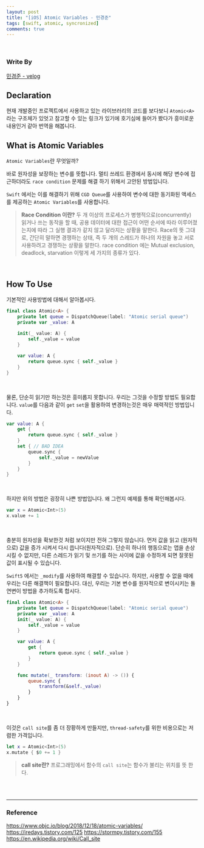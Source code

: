 ```yaml
---
layout: post
title: "[iOS] Atomic Variables - 민경준"
tags: [swift, atomic, syncronized]
comments: true
---
```


<br/>

### Write By
[민경준 - velog](https://velog.io/@jxxnnee)


## Declaration
현재 개발중인 프로젝트에서 사용하고 있는 라이브러리의 코드를 보다보니 `Atomic<A>`라는 구조체가 있엇고
참고할 수 있는 링크가 있기에 호기심에 들어가 봤다가 흥미로운 내용인거 같아 번역을 해봅니다.

## What is Atomic Variables
`Atomic Variables`란 무엇일까? 

바로 원자성을 보장하는 변수를 뜻합니다. 멀티 쓰레드 환경에서 동시에 해당 변수에 접근하더라도 `race condition` 문제를 해결 하기 위해서 고안된 방법입니다.

`Swift` 에서는 이를 해결하기 위해 `CGD Queue`를 사용하여 변수에 대한 동기화된 액세스를 제공하는 `Atomic Variables`를 사용합니다.

> **Race Condition 이란?**
두 개 이상의 프로세스가 병행적으로(concurrently) 읽거나 쓰는 동작을 할 때, 공용 데이터에 대한 접근이 어떤 순서에 따라 이루어졌는지에 따라 그 실행 결과가 같지 않고 달라지는 상황을 말한다.
Race의 뜻 그대로, 간단히 말하면 경쟁하는 상태, 즉 두 개의 스레드가 하나의 자원을 놓고 서로 사용하려고 경쟁하는 상황을 말한다.
race condition 에는 Mutual exclusion, deadlock, starvation 이렇게 세 가지의 종류가 있다.

<br/>

## How To Use
기본적인 사용방법에 대해서 알아봅시다.

```swift
final class Atomic<A> {
    private let queue = DispatchQueue(label: "Atomic serial queue")
    private var _value: A
    
    init(_ value: A) {
        self._value = value
    }

    var value: A {
        return queue.sync { self._value }
    }
}
```

<br/>

물론, 단순히 읽기만 하는것은 흥미롭지 못합니다. 우리는 그것을 수정할 방법도 필요합니다.
`value`를 다음과 같이 `get` `set`을 활용하여 변경하는것은 매우 매력적인 방법입니다.

```swift
var value: A {
    get {
        return queue.sync { self._value }
    }
    set { // BAD IDEA
        queue.sync {
            self._value = newValue
        }
    }
}
```

<br/>

하지만 위의 방법은 굉장히 나쁜 방법입니다. 왜 그런지 예제를 통해 확인해봅시다.
```swift
var x = Atomic<Int>(5)
x.value += 1
```

<br/>

충분히 원자성을 확보한것 처럼 보이지만 전혀 그렇지 않습니다. 먼저 값을 읽고 (원자적으로) 값을 증가 시켜서 다시 씁니다(원자적으로). 단순히 하나의 행동으로는 앱을 손상시킬 수 없지만, 다른 스레드가 읽기 및 쓰기를 하는 사이에 값을 수정하게 되면 잘못된 값이 표시될 수 있습니다.

`Swift5` 에서는 `_modify`를 사용하여 해결할 수 있습니다. 하지만, 사용할 수 없을 때에 우리는 다른 해결책이 필요합니다.
대신, 우리는 기본 변수를 원자적으로 변이시키는 돌연변이 방법을 추가하도록 합시다.
```swift
final class Atomic<A> {
    private let queue = DispatchQueue(label: "Atomic serial queue")
    private var _value: A
    init(_ value: A) {
        self._value = value
    }

    var value: A {
        get {
            return queue.sync { self._value }
        }
    }

    func mutate(_ transform: (inout A) -> ()) {
        queue.sync {
            transform(&self._value)
        }
    }
}
```

<br/>

이것은 `call site`를 좀 더 장황하게 만들지만, `thread-safety`를 위한 비용으로는 저렴한 가격입니다. 
```swift
let x = Atomic<Int>(5)
x.mutate { $0 += 1 }
```

> **call site란?**
프로그래밍에서 함수의 `call site`는 함수가 불리는 위치를 뜻 한다.

<br/>
<br/>

***

### Reference
https://www.objc.io/blog/2018/12/18/atomic-variables/
https://iredays.tistory.com/125
https://stormpy.tistory.com/155
https://en.wikipedia.org/wiki/Call_site
